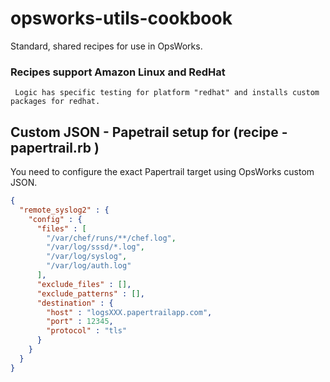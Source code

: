 # opsworks-utils-cookbook

   Standard, shared recipes for use in OpsWorks.

  ### Recipes support Amazon Linux and RedHat

     Logic has specific testing for platform "redhat" and installs custom packages for redhat. 



## Custom JSON - Papetrail setup for (recipe - papertrail.rb ) 

You need to configure the exact Papertrail target using OpsWorks custom JSON.

```json
{
  "remote_syslog2" : {
    "config" : {
      "files" : [
        "/var/chef/runs/**/chef.log",
        "/var/log/sssd/*.log",
        "/var/log/syslog",
        "/var/log/auth.log"
      ],
      "exclude_files" : [],
      "exclude_patterns" : [],
      "destination" : {
        "host" : "logsXXX.papertrailapp.com",
        "port" : 12345,
        "protocol" : "tls"
      }
    }
  }
}
```
